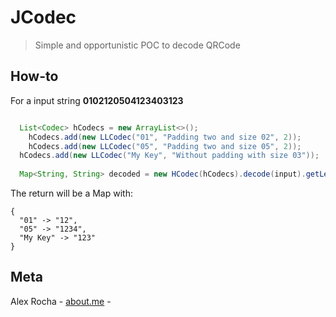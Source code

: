 # JCodec
> Simple and opportunistic POC to decode QRCode

## How-to

For a input string **0102120504123403123**

```java

  List<Codec> hCodecs = new ArrayList<>();
	hCodecs.add(new LLCodec("01", "Padding two and size 02", 2));
	hCodecs.add(new LLCodec("05", "Padding two and size 05", 2));
  hCodecs.add(new LLCodec("My Key", "Without padding with size 03"));
  
  Map<String, String> decoded = new HCodec(hCodecs).decode(input).getLeft();
```

The return will be a Map with:

```
{
  "01" -> "12",
  "05" -> "1234",
  "My Key" -> "123"
}
```

## Meta

Alex Rocha - [about.me](http://about.me/alex.rochas) -

